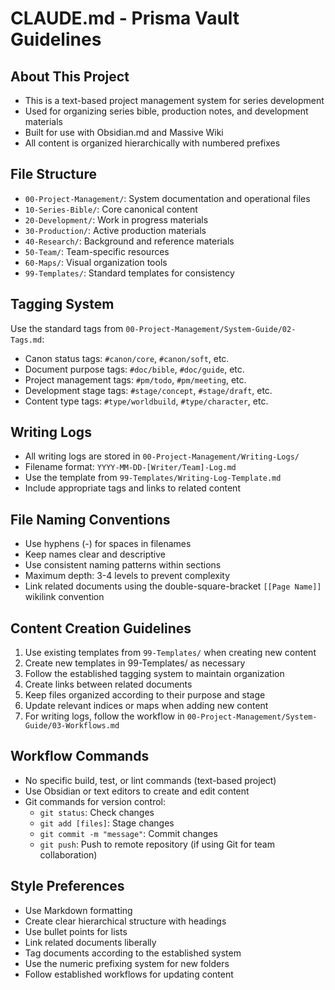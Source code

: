 # CLAUDE.md - Prisma Vault Guidelines

## About This Project
- This is a text-based project management system for series development
- Used for organizing series bible, production notes, and development materials
- Built for use with Obsidian.md and Massive Wiki
- All content is organized hierarchically with numbered prefixes

## File Structure
- `00-Project-Management/`: System documentation and operational files
- `10-Series-Bible/`: Core canonical content 
- `20-Development/`: Work in progress materials
- `30-Production/`: Active production materials
- `40-Research/`: Background and reference materials
- `50-Team/`: Team-specific resources
- `60-Maps/`: Visual organization tools
- `99-Templates/`: Standard templates for consistency

## Tagging System
Use the standard tags from `00-Project-Management/System-Guide/02-Tags.md`:
- Canon status tags: `#canon/core`, `#canon/soft`, etc.
- Document purpose tags: `#doc/bible`, `#doc/guide`, etc.
- Project management tags: `#pm/todo`, `#pm/meeting`, etc.
- Development stage tags: `#stage/concept`, `#stage/draft`, etc.
- Content type tags: `#type/worldbuild`, `#type/character`, etc.

## Writing Logs
- All writing logs are stored in `00-Project-Management/Writing-Logs/`
- Filename format: `YYYY-MM-DD-[Writer/Team]-Log.md`
- Use the template from `99-Templates/Writing-Log-Template.md`
- Include appropriate tags and links to related content

## File Naming Conventions
- Use hyphens (-) for spaces in filenames
- Keep names clear and descriptive
- Use consistent naming patterns within sections
- Maximum depth: 3-4 levels to prevent complexity
- Link related documents using the double-square-bracket `[[Page Name]]` wikilink convention

## Content Creation Guidelines
1. Use existing templates from `99-Templates/` when creating new content
2. Create new templates in 99-Templates/ as necessary
3. Follow the established tagging system to maintain organization
4. Create links between related documents
5. Keep files organized according to their purpose and stage
6. Update relevant indices or maps when adding new content
7. For writing logs, follow the workflow in `00-Project-Management/System-Guide/03-Workflows.md`

## Workflow Commands
- No specific build, test, or lint commands (text-based project)
- Use Obsidian or text editors to create and edit content
- Git commands for version control:
  - `git status`: Check changes
  - `git add [files]`: Stage changes
  - `git commit -m "message"`: Commit changes
  - `git push`: Push to remote repository (if using Git for team collaboration)

## Style Preferences
- Use Markdown formatting
- Create clear hierarchical structure with headings
- Use bullet points for lists
- Link related documents liberally
- Tag documents according to the established system
- Use the numeric prefixing system for new folders
- Follow established workflows for updating content